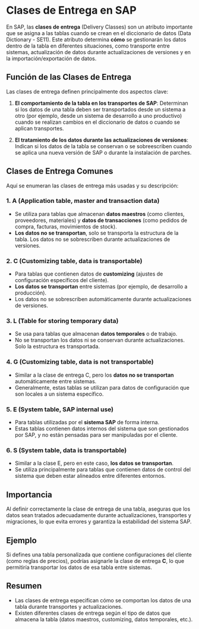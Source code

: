 # Clases de Entrega en SAP

En SAP, las **clases de entrega** (Delivery Classes) son un atributo importante que se asigna a las tablas cuando se crean en el diccionario de datos (Data Dictionary - SE11). Este atributo determina **cómo** se gestionarán los datos dentro de la tabla en diferentes situaciones, como transporte entre sistemas, actualización de datos durante actualizaciones de versiones y en la importación/exportación de datos.

## Función de las Clases de Entrega
Las clases de entrega definen principalmente dos aspectos clave:

1. **El comportamiento de la tabla en los transportes de SAP**: Determinan si los datos de una tabla deben ser transportados desde un sistema a otro (por ejemplo, desde un sistema de desarrollo a uno productivo) cuando se realizan cambios en el diccionario de datos o cuando se aplican transportes.

2. **El tratamiento de los datos durante las actualizaciones de versiones**: Indican si los datos de la tabla se conservan o se sobreescriben cuando se aplica una nueva versión de SAP o durante la instalación de parches.

## Clases de Entrega Comunes
Aquí se enumeran las clases de entrega más usadas y su descripción:

### 1. A (Application table, master and transaction data)
- Se utiliza para tablas que almacenan **datos maestros** (como clientes, proveedores, materiales) y **datos de transacciones** (como pedidos de compra, facturas, movimientos de stock).
- **Los datos no se transportan**, solo se transporta la estructura de la tabla. Los datos no se sobrescriben durante actualizaciones de versiones.

### 2. C (Customizing table, data is transportable)
- Para tablas que contienen datos de **customizing** (ajustes de configuración específicos del cliente).
- **Los datos se transportan** entre sistemas (por ejemplo, de desarrollo a producción).
- Los datos no se sobrescriben automáticamente durante actualizaciones de versiones.

### 3. L (Table for storing temporary data)
- Se usa para tablas que almacenan **datos temporales** o de trabajo.
- No se transportan los datos ni se conservan durante actualizaciones. Solo la estructura es transportada.

### 4. G (Customizing table, data is not transportable)
- Similar a la clase de entrega C, pero los **datos no se transportan** automáticamente entre sistemas.
- Generalmente, estas tablas se utilizan para datos de configuración que son locales a un sistema específico.

### 5. E (System table, SAP internal use)
- Para tablas utilizadas por el **sistema SAP** de forma interna.
- Estas tablas contienen datos internos del sistema que son gestionados por SAP, y no están pensadas para ser manipuladas por el cliente.

### 6. S (System table, data is transportable)
- Similar a la clase E, pero en este caso, **los datos se transportan**.
- Se utiliza principalmente para tablas que contienen datos de control del sistema que deben estar alineados entre diferentes entornos.

## Importancia
Al definir correctamente la clase de entrega de una tabla, aseguras que los datos sean tratados adecuadamente durante actualizaciones, transportes y migraciones, lo que evita errores y garantiza la estabilidad del sistema SAP.

## Ejemplo
Si defines una tabla personalizada que contiene configuraciones del cliente (como reglas de precios), podrías asignarle la clase de entrega **C**, lo que permitiría transportar los datos de esa tabla entre sistemas.

## Resumen
- Las clases de entrega especifican cómo se comportan los datos de una tabla durante transportes y actualizaciones.
- Existen diferentes clases de entrega según el tipo de datos que almacena la tabla (datos maestros, customizing, datos temporales, etc.).
